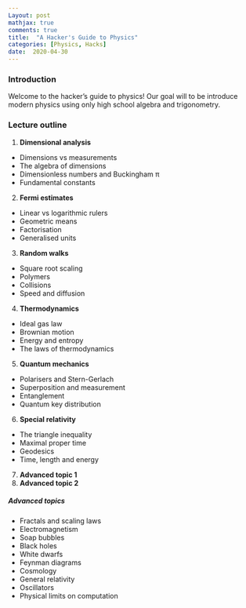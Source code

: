 ```yaml
---
Layout: post
mathjax: true
comments: true
title:  "A Hacker's Guide to Physics"
categories: [Physics, Hacks]
date:  2020-04-30
---
```


### Introduction

Welcome to the hacker’s guide to physics! Our goal will to be
introduce modern physics using only high school algebra and
trigonometry.

### Lecture outline

1. **Dimensional analysis**
- Dimensions vs measurements
- The algebra of dimensions
- Dimensionless numbers and Buckingham π
- Fundamental constants
2. **Fermi estimates**
- Linear vs logarithmic rulers
- Geometric means
- Factorisation
- Generalised units
3. **Random walks**
- Square root scaling
- Polymers
- Collisions
- Speed and diffusion
4. **Thermodynamics**
- Ideal gas law
- Brownian motion
- Energy and entropy
- The laws of thermodynamics
5. **Quantum mechanics**
- Polarisers and Stern-Gerlach
- Superposition and measurement
- Entanglement
- Quantum key distribution
6. **Special relativity**
- The triangle inequality
- Maximal proper time
- Geodesics
- Time, length and energy
7. **Advanced topic 1**
8. **Advanced topic 2**

##### Advanced topics

- Fractals and scaling laws
- Electromagnetism
- Soap bubbles
- Black holes
- White dwarfs
- Feynman diagrams
- Cosmology
- General relativity
- Oscillators
- Physical limits on computation
